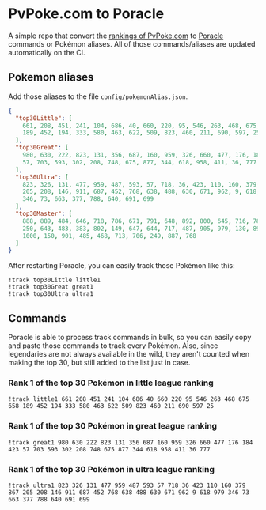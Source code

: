 # PvPoke.com to Poracle
A simple repo that convert the [rankings of PvPoke.com](https://pvpoke.com/rankings/) to [Poracle](https://github.com/KartulUdus/PoracleJS) commands or Pokémon aliases. 
All of those commands/aliases are updated automatically on the CI.

## Pokemon aliases
Add those aliases to the file `config/pokemonAlias.json`. 

<!-- aliases-start -->
```json
{
  "top30Little": [
    661, 208, 451, 241, 104, 686, 40, 660, 220, 95, 546, 263, 468, 675, 658,
    189, 452, 194, 333, 580, 463, 622, 509, 823, 460, 211, 690, 597, 25
  ],
  "top30Great": [
    980, 630, 222, 823, 131, 356, 687, 160, 959, 326, 660, 477, 176, 184, 423,
    57, 703, 593, 302, 208, 748, 675, 877, 344, 618, 958, 411, 36, 777
  ],
  "top30Ultra": [
    823, 326, 131, 477, 959, 487, 593, 57, 718, 36, 423, 110, 160, 379, 867,
    205, 208, 146, 911, 687, 452, 768, 638, 488, 630, 671, 962, 9, 618, 979,
    346, 73, 663, 377, 788, 640, 691, 699
  ],
  "top30Master": [
    888, 889, 484, 646, 718, 786, 671, 791, 648, 892, 800, 645, 716, 787, 464,
    250, 643, 483, 383, 802, 149, 647, 644, 717, 487, 905, 979, 130, 893, 998,
    1000, 150, 901, 485, 468, 713, 706, 249, 887, 768
  ]
}
```
<!-- aliases-end -->

After restarting Poracle, you can easily track those Pokémon like this:
```shell
!track top30Little little1
!track top30Great great1
!track top30Ultra ultra1
```

## Commands
Poracle is able to process track commands in bulk, so you can easily copy and paste those commands to track every Pokémon. 
Also, since legendaries are not always available in the wild, they aren't counted when making the top 30, but still added to the list just in case.

### Rank 1 of the top 30 Pokémon in little league ranking
<!-- top30little-start -->
```
!track little1 661 208 451 241 104 686 40 660 220 95 546 263 468 675 658 189 452 194 333 580 463 622 509 823 460 211 690 597 25
```
<!-- top30little-end -->

### Rank 1 of the top 30 Pokémon in great league ranking
<!-- top30great-start -->
```
!track great1 980 630 222 823 131 356 687 160 959 326 660 477 176 184 423 57 703 593 302 208 748 675 877 344 618 958 411 36 777
```
<!-- top30great-end -->

### Rank 1 of the top 30 Pokémon in ultra league ranking
<!-- top30ultra-start -->
```
!track ultra1 823 326 131 477 959 487 593 57 718 36 423 110 160 379 867 205 208 146 911 687 452 768 638 488 630 671 962 9 618 979 346 73 663 377 788 640 691 699
```
<!-- top30ultra-end -->
